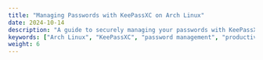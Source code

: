```yaml
---
title: "Managing Passwords with KeePassXC on Arch Linux"
date: 2024-10-14
description: "A guide to securely managing your passwords with KeePassXC on Arch Linux."
keywords: ["Arch Linux", "KeePassXC", "password management", "productivity"]
weight: 6
---
```

